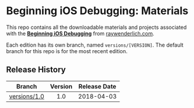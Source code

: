 # Beginning iOS Debugging: Materials

This repo contains all the downloadable materials and projects associated with the **[Beginning iOS Debugging](https://www.raywenderlich.com/4681-beginning-ios-debugging)** from [raywenderlich.com](https://www.raywenderlich.com).

Each edition has its own branch, named `versions/[VERSION]`. The default branch for this repo is for the most recent edition.

## Release History

| Branch                                                                                  | Version | Release Date |
| --------------------------------------------------------------------------------------- |:-------:|:------------:|
| [versions/1.0](https://github.com/raywenderlich/video-iosd-materials/tree/versions/1.0) | 1.0     | 2018-04-03   |
